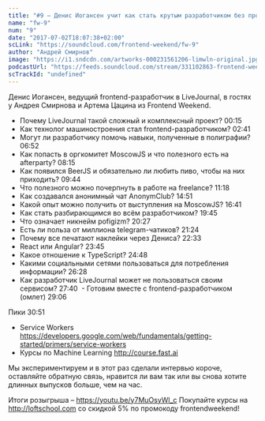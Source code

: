 ```yaml
---
title: "#9 – Денис Иогансен учит как стать крутым разработчиком без профильного образования"
name: "fw-9"
num: "9"
date: "2017-07-02T18:07:38+02:00"
scLink: "https://soundcloud.com/frontend-weekend/fw-9"
author: "Андрей Смирнов"
image: "https://i1.sndcdn.com/artworks-000231561206-limwln-original.jpg"
podcastUrl: "https://feeds.soundcloud.com/stream/331102863-frontend-weekend-fw-9.m4a"
scTrackId: "undefined"
---
```

Денис Иогансен, ведущий frontend-разработчик в LiveJournal, в гостях у Андрея Смирнова и Артема Цацина из Frontend Weekend.

- Почему LiveJournal такой сложный и комплексный проект? <timecode sec="15">00:15</timecode>
- Как технолог машиностроения стал frontend-разработчиком? <timecode sec="161">02:41</timecode>
- Могут ли разработчику помочь навыки, полученные в полиграфии? <timecode sec="412">06:52</timecode>
- Как попасть в оргкомитет MoscowJS и что полезного есть на afterparty? <timecode sec="495">08:15</timecode>
- Как появился BeerJS и обязательно ли любить пиво, чтобы на них приходить? <timecode sec="584">09:44</timecode>
- Что полезного можно почерпнуть в работе на freelance? <timecode sec="678">11:18</timecode>
- Как создавался анонимный чат AnonymClub? <timecode sec="891">14:51</timecode>
- Какой опыт можно получить от выступления на MoscowJS? <timecode sec="1001">16:41</timecode>
- Как стать разбирающимся во всём разработчиком? <timecode sec="1185">19:45</timecode>
- Что означает никнейм pofigizm? <timecode sec="1227">20:27</timecode>
- Есть ли польза от миллиона telegram-чатиков? <timecode sec="1284">21:24</timecode>
- Почему все печатают наклейки через Дениса? <timecode sec="1353">22:33</timecode>
- React или Angular? <timecode sec="1425">23:45</timecode>
- Какое отношение к TypeScript? <timecode sec="1488">24:48</timecode>
- Какими социальными сетями пользоваться для потребления информации? <timecode sec="1588">26:28</timecode>
- Как разработчик LiveJournal может не пользоваться своим сервисом? <timecode sec="1660">27:40</timecode>
 - Готовим вместе с frontend-разработчиком (омлет) <timecode sec="1746">29:06</timecode>

Пики <timecode sec="1851">30:51</timecode>
- Service Workers https://developers.google.com/web/fundamentals/getting-started/primers/service-workers
- Курсы по Machine Learning http://course.fast.ai

Мы экспериментируем и в этот раз сделали интервью короче, оставляйте обратную связь, нравится ли вам так или вы снова хотите длинных выпусков больше, чем на час.

Итоги розыгрыша – https://youtu.be/y7MuOsyWl_c
Покупайте курсы на http://loftschool.com со скидкой 5% по промокоду frontendweekend!